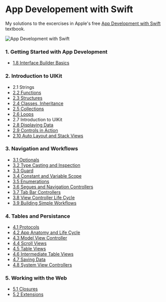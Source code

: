 # App Developement with Swift

My solutions to the excercises in Apple's free [App Development with Swift](https://books.apple.com/gb/book/app-development-with-swift/id1465002990) textbook.

![App Development with Swift](https://is2-ssl.mzstatic.com/image/thumb/Publication113/v4/76/58/c7/7658c739-1bb0-4274-bd0b-0773b5c4a536/cover.jpg/268x0w.jpg)


### 1. Getting Started with App Development
- [1.8 Interface Builder Basics](https://github.com/mwesterby/swift/tree/master/Unit%201/1.8%20Interface%20Builder%20Basics)

### 2. Introduction to UIKit
- 2.1 Strings
- [2.2 Functions](https://github.com/mwesterby/swift/tree/master/Unit%202/2.2%20Functions)
- [2.3 Structures](https://github.com/mwesterby/swift/tree/master/Unit%202/2.3%20Structures)
- [2.4 Classes, Inheritance](https://github.com/mwesterby/swift/tree/master/Unit%202/2.4%20Classes%2C%20Inheritance)
- [2.5 Collections](https://github.com/mwesterby/swift/tree/master/Unit%202/2.5%20Collections)
- [2.6 Loops](https://github.com/mwesterby/swift/tree/master/Unit%202/2.6%20Loops)
- 2.7 Introduction to UIKit
- [2.8 Displaying Data](https://github.com/mwesterby/swift/tree/master/Unit%202/2.8%20Displaying%20Data)
- [2.9 Controls in Action](https://github.com/mwesterby/swift/tree/master/Unit%202/2.9%20Controls%20in%20Action)
- [2.10 Auto Layout and Stack Views](https://github.com/mwesterby/swift/tree/master/Unit%202/2.10%20Auto%20Layout%20and%20Stack%20Views)

### 3. Navigation and Workflows
- [3.1 Optionals](https://github.com/mwesterby/swift/tree/master/Unit%203/3.1%20Optionals)
- [3.2 Type Casting and Inspection](https://github.com/mwesterby/swift/tree/master/Unit%203/3.2%20Type%20Casting%20and%20Inspection)
- [3.3 Guard](https://github.com/mwesterby/swift/tree/master/Unit%203/3.3%20Guard)
- [3.4 Constant and Variable Scope](https://github.com/mwesterby/swift/tree/master/Unit%203/3.4%20Constant%20and%20Variable%20Scope)
- [3.5 Enumerations](https://github.com/mwesterby/swift/tree/master/Unit%203/3.5%20Enumerations)
- [3.6 Segues and Navigation Controllers](https://github.com/mwesterby/swift/tree/master/Unit%203/3.6%20Segues%20and%20Navigation%20Controllers)
- [3.7 Tab Bar Controllers](https://github.com/mwesterby/swift/tree/master/Unit%203/3.7%20Tab%20Bar%20Controllers)
- [3.8 View Controller Life Cycle](https://github.com/mwesterby/swift/tree/master/Unit%203/3.8%20View%20Controller%20Life%20Cycle)
- [3.9 Building Simple Workflows](https://github.com/mwesterby/swift/tree/master/Unit%203/3.9%20Building%20Simple%20Workflows)

### 4. Tables and Persistance
- [4.1 Protocols](https://github.com/mwesterby/swift/tree/master/Unit%204/4.1%20Protocols)
- [4.2 App Anatomy and Life Cycle](https://github.com/mwesterby/swift/tree/master/Unit%204/4.2%20App%20Anatomy%20and%20Life%20Cycle)
- [4.3 Model View Controller](https://github.com/mwesterby/swift/tree/master/Unit%204/4.3%20Model%20View%20Controller)
- [4.4 Scroll Views](https://github.com/mwesterby/swift/tree/master/Unit%204/4.4%20Scroll%20Views)
- [4.5 Table Views](https://github.com/mwesterby/swift/tree/master/Unit%204/4.5%20Table%20Views)
- [4.6 Intermediate Table Views](https://github.com/mwesterby/swift/tree/master/Unit%204/4.6%20Intermediate%20Table%20Views)
- [4.7 Saving Data](https://github.com/mwesterby/swift/tree/master/Unit%204/4.7%20Saving%20Data)
- [4.8 System View Controllers](https://github.com/mwesterby/swift/tree/master/Unit%204/4.8%20System%20View%20Controllers)

### 5. Working with the Web
- [5.1 Closures](https://github.com/mwesterby/swift/tree/master/Unit%205/5.1%20Closures)
- [5.2 Extensions](https://github.com/mwesterby/swift/tree/master/Unit%205/5.2%20Extensions)
